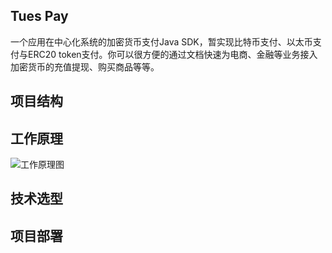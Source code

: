 ## Tues Pay
一个应用在中心化系统的加密货币支付Java SDK，暂实现比特币支付、以太币支付与ERC20 token支付。你可以很方便的通过文档快速为电商、金融等业务接入加密货币的充值提现、购买商品等等。


## 项目结构



## 工作原理
![工作原理图](http://hexo.whoiszxl.com/tues-pay.jpg)


## 技术选型



## 项目部署